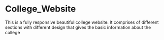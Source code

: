 # College_Website
This is a fully responsive beautiful college website. It comprises of different sections with different design that gives the basic information about the college
